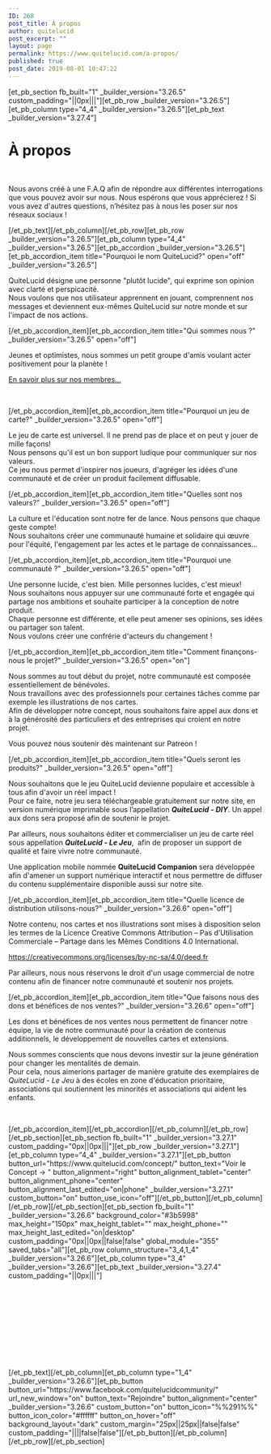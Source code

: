 ```yaml
---
ID: 268
post_title: À propos
author: quitelucid
post_excerpt: ""
layout: page
permalink: https://www.quitelucid.com/a-propos/
published: true
post_date: 2019-08-01 10:47:22
---
```

[et_pb_section fb_built="1" _builder_version="3.26.5" custom_padding="||0px|||"][et_pb_row _builder_version="3.26.5"][et_pb_column type="4_4" _builder_version="3.26.5"][et_pb_text _builder_version="3.27.4"]<h1>À propos</h1>
<p>&nbsp;</p>
<p>Nous avons créé à une F.A.Q afin de répondre aux différentes interrogations que vous pouvez avoir sur nous. Nous espérons que vous apprécierez ! Si vous avez d'autres questions, n’hésitez pas à nous les poser sur nos réseaux sociaux !</p>[/et_pb_text][/et_pb_column][/et_pb_row][et_pb_row _builder_version="3.26.5"][et_pb_column type="4_4" _builder_version="3.26.5"][et_pb_accordion _builder_version="3.26.5"][et_pb_accordion_item title="Pourquoi le nom QuiteLucid?" open="off" _builder_version="3.26.5"]<p>QuiteLucid désigne une personne "plutôt lucide", qui exprime son opinion avec clarté et perspicacité.<br />Nous voulons que nos utilisateur apprennent en jouant, comprennent nos messages et deviennent eux-mêmes QuiteLucid sur notre monde et sur l'impact de nos actions.</p>[/et_pb_accordion_item][et_pb_accordion_item title="Qui sommes nous ?" _builder_version="3.26.5" open="off"]<p>Jeunes et optimistes, nous sommes un petit groupe d'amis voulant acter positivement pour la planète !</p>
<p><a href="https://www.quitelucid.com/membres/">En savoir plus sur nos membres...</a></p>
<p>&nbsp;</p>[/et_pb_accordion_item][et_pb_accordion_item title="Pourquoi un jeu de carte?" _builder_version="3.26.5" open="off"]<p>Le jeu de carte est universel. Il ne prend pas de place et on peut y jouer de mille façons!<br />Nous pensons qu'il est un bon support ludique pour communiquer sur nos valeurs.<br />Ce jeu nous permet d'inspirer nos joueurs, d'agréger les idées d'une communauté et de créer un produit facilement diffusable.</p>[/et_pb_accordion_item][et_pb_accordion_item title="Quelles sont nos valeurs?" _builder_version="3.26.5" open="off"]<p>La culture et l'éducation sont notre fer de lance. Nous pensons que chaque geste compte!<br />Nous souhaitons créer une communauté humaine et solidaire qui œuvre pour l'équité, l'engagement par les actes et le partage de connaissances...</p>[/et_pb_accordion_item][et_pb_accordion_item title="Pourquoi une communauté ?" _builder_version="3.26.5" open="off"]<p>Une personne lucide, c'est bien. Mille personnes lucides, c'est mieux!<br />Nous souhaitons nous appuyer sur une communauté forte et engagée qui partage nos ambitions et souhaite participer à la conception de notre produit.<br />Chaque personne est différente, et elle peut amener ses opinions, ses idées ou partager son talent.<br />Nous voulons créer une confrérie d'acteurs du changement !</p>[/et_pb_accordion_item][et_pb_accordion_item title="Comment finançons-nous le projet?" _builder_version="3.26.5" open="on"]<p>Nous sommes au tout début du projet, notre communauté est composée essentiellement de bénévoles.<br /> Nous travaillons avec des professionnels pour certaines tâches comme par exemple les illustrations de nos cartes.<br /> Afin de développer notre concept, nous souhaitons faire appel aux dons et à la générosité des particuliers et des entreprises qui croient en notre projet.</p>
<p>Vous pouvez nous soutenir dès maintenant sur Patreon !</p>[/et_pb_accordion_item][et_pb_accordion_item title="Quels seront les produits?" _builder_version="3.26.5" open="off"]<p>Nous souhaitons que le jeu QuiteLucid devienne populaire et accessible à tous afin d'avoir un réel impact !<br />Pour ce faire, notre jeu sera téléchargeable gratuitement sur notre site, en version numérique imprimable sous l’appellation <strong><em>QuiteLucid - DIY</em></strong>. Un appel aux dons sera proposé afin de soutenir le projet.</p>
<p>Par ailleurs, nous souhaitons éditer et commercialiser un jeu de carte réel sous appellation <em><strong>QuiteLucid - Le Jeu</strong></em>,  afin de proposer un support de qualité et faire vivre notre communauté.</p>
<p>Une application mobile nommée <strong>QuiteLucid Companion</strong> sera développée afin d'amener un support numérique interactif et nous permettre de diffuser du contenu supplémentaire disponible aussi sur notre site.</p>[/et_pb_accordion_item][et_pb_accordion_item title="Quelle licence de distribution utilisons-nous?" _builder_version="3.26.6" open="off"]<p>Notre contenu, nos cartes et nos illustrations sont mises à disposition selon les termes de la Licence Creative Commons Attribution – Pas d’Utilisation Commerciale – Partage dans les Mêmes Conditions 4.0 International.</p>
<p><a href="https://creativecommons.org/licenses/by-nc-sa/4.0/">https://creativecommons.org/licenses/by-nc-sa/4.0/deed.fr</a></p>
<p>Par ailleurs, nous nous réservons le droit d'un usage commercial de notre contenu afin de financer notre communauté et soutenir nos projets.</p>[/et_pb_accordion_item][et_pb_accordion_item title="Que faisons nous des dons et bénéfices de nos ventes?" _builder_version="3.26.6" open="off"]<p>Les dons et bénéfices de nos ventes nous permettent de financer notre équipe, la vie de notre communauté pour la création de contenus additionnels, le développement de nouvelles cartes et extensions.</p>
<p>Nous sommes conscients que nous devons investir sur la jeune génération pour changer les mentalités de demain.<br /> Pour cela, nous aimerions partager de manière gratuite des exemplaires de <em>QuiteLucid - Le Jeu </em>à des écoles en zone d'éducation prioritaire, associations qui soutiennent les minorités et associations qui aident les enfants.</p>
<p>&nbsp;</p>[/et_pb_accordion_item][/et_pb_accordion][/et_pb_column][/et_pb_row][/et_pb_section][et_pb_section fb_built="1" _builder_version="3.27.1" custom_padding="0px||0px|||"][et_pb_row _builder_version="3.27.1"][et_pb_column type="4_4" _builder_version="3.27.1"][et_pb_button button_url="https://www.quitelucid.com/concept/" button_text="Voir le Concept → " button_alignment="right" button_alignment_tablet="center" button_alignment_phone="center" button_alignment_last_edited="on|phone" _builder_version="3.27.1" custom_button="on" button_use_icon="off"][/et_pb_button][/et_pb_column][/et_pb_row][/et_pb_section][et_pb_section fb_built="1" _builder_version="3.26.6" background_color="#3b5998" max_height="150px" max_height_tablet="" max_height_phone="" max_height_last_edited="on|desktop" custom_padding="0px||0px||false|false" global_module="355" saved_tabs="all"][et_pb_row column_structure="3_4,1_4" _builder_version="3.26.6"][et_pb_column type="3_4" _builder_version="3.26.6"][et_pb_text _builder_version="3.27.4" custom_padding="||0px|||"]<h1><span style="color: #ffffff;">Participer</span></h1>
<p><span style="color: #ffffff;">Vous souhaitez prendre part à la création de notre contenu, donner votre avis et partager vos idées.<br /></span><span style="color: #ffffff;">Participez sur notre Groupe Facebook et devenez vous aussi acteur du changement !</span></p>[/et_pb_text][/et_pb_column][et_pb_column type="1_4" _builder_version="3.26.6"][et_pb_button button_url="https://www.facebook.com/quitelucidcommunity/" url_new_window="on" button_text="Rejoindre" button_alignment="center" _builder_version="3.26.6" custom_button="on" button_icon="%%291%%" button_icon_color="#ffffff" button_on_hover="off" background_layout="dark" custom_margin="25px||25px||false|false" custom_padding="||||false|false"][/et_pb_button][/et_pb_column][/et_pb_row][/et_pb_section]